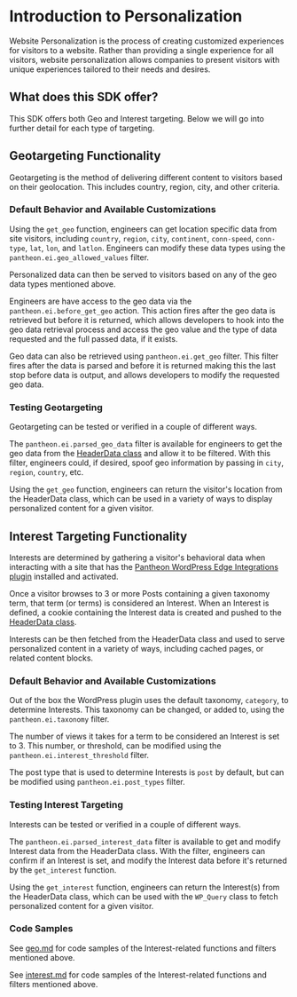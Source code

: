 # Introduction to Personalization

Website Personalization is the process of creating customized experiences for visitors to a website. Rather than providing a single experience for all visitors, website personalization allows companies to present visitors with unique experiences tailored to their needs and desires.

## What does this SDK offer?

This SDK offers both Geo and Interest targeting. Below we will go into further detail for each type of targeting.

## Geotargeting Functionality

Geotargeting is the method of delivering different content to visitors based on their geolocation. This includes country, region, city, and other criteria.

### Default Behavior and Available Customizations

Using the `get_geo` function, engineers can get location specific data from site visitors, including `country`, `region`, `city`, `continent`, `conn-speed`, `conn-type`, `lat`, `lon`, and `latlon`. Engineers can modify these data types using the `pantheon.ei.geo_allowed_values` filter.

Personalized data can then be served to visitors based on any of the geo data types mentioned above.

Engineers are have access to the geo data via the `pantheon.ei.before_get_geo` action. This action fires after the geo data is retrieved but before it is returned, which allows developers to hook into the geo data retrieval process and access the geo value and the type of data requested and the full passed data, if it exists.

Geo data can also be retrieved using `pantheon.ei.get_geo` filter. This filter fires after the data is parsed and before it is returned making this the last stop before data is output, and allows developers to modify the requested geo data.

### Testing Geotargeting

Geotargeting can be tested or verified in a couple of different ways.

The `pantheon.ei.parsed_geo_data` filter is available for engineers to get the geo data from the [HeaderData class](https://github.com/pantheon-systems/pantheon-edge-integrations/) and allow it to be filtered. With this filter, engineers could, if desired, spoof geo information by passing in `city`, `region`, `country`, etc.

Using the `get_geo` function, engineers can return the visitor's location from the HeaderData class, which can be used in a variety of ways to display personalized content for a given visitor.

## Interest Targeting Functionality

Interests are determined by gathering a visitor's behavioral data when interacting with a site that has the [Pantheon WordPress Edge Integrations plugin](https://github.com/pantheon-systems/pantheon-wordpress-edge-integrations/) installed and activated.

Once a visitor browses to 3 or more Posts containing a given taxonomy term, that term (or terms) is considered an Interest. When an Interest is defined, a cookie containing the Interest data is created and pushed to the [HeaderData class](https://github.com/pantheon-systems/pantheon-edge-integrations/). 

Interests can be then fetched from the HeaderData class and used to serve personalized content in a variety of ways, including cached pages, or related content blocks.

### Default Behavior and Available Customizations

Out of the box the WordPress plugin uses the default taxonomy, `category`, to determine Interests. This taxonomy can be changed, or added to, using the `pantheon.ei.taxonomy` filter.

The number of views it takes for a term to be considered an Interest is set to 3. This number, or threshold, can be modified using the `pantheon.ei.interest_threshold` filter.

The post type that is used to determine Interests is `post` by default, but can be modified using `pantheon.ei.post_types` filter.

### Testing Interest Targeting

Interests can be tested or verified in a couple of different ways.

The `pantheon.ei.parsed_interest_data` filter is available to get and modify Interest data from the HeaderData class. With the filter, engineers can confirm if an Interest is set, and modify the Interest data before it's returned by the `get_interest` function.

Using the `get_interest` function, engineers can return the Interest(s) from the HeaderData class, which can be used with the `WP_Query` class to fetch personalized content for a given visitor.

### Code Samples

See [geo.md](https://github.com/pantheon-systems/edge-integrations-wordpress-sdk/blob/main/docs/geo.md) for code samples of the Interest-related functions and filters mentioned above.

See [interest.md](https://github.com/pantheon-systems/edge-integrations-wordpress-sdk/blob/main/docs/interest.md) for code samples of the Interest-related functions and filters mentioned above.
